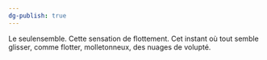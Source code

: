 ```yaml
---
dg-publish: true
---
```


Le seulensemble. Cette sensation de flottement. Cet instant où tout semble glisser, comme flotter, molletonneux, des nuages de volupté.
